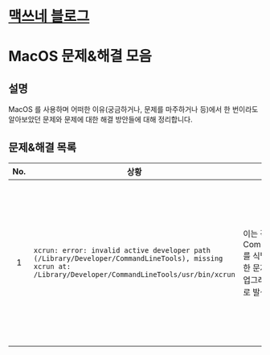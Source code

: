 <style type="text/css">
  @import url("/css/style-header.css");
</style>

# [맥쓰네 블로그](/ "https://max-jayee.github.io")

# MacOS 문제&해결 모음
## 설명
MacOS 를 사용하며 어떠한 이유(궁금하거나, 문제를 마주하거나 등)에서 한 번이라도 알아보았던 문제와 문제에 대한 해결 방안들에 대해 정리합니다.

## 문제&해결 목록

| No. | 상황 | 원인 | 해결방안 | 비고 |
| :---: | --- | --- | --- | --- |
| 1 | `xcrun: error: invalid active developer path (/Library/Developer/CommandLineTools), missing xcrun at: /Library/Developer/CommandLineTools/usr/bin/xcrun` | 이는 각 도구들이 CommandLineTools를 식별하지 못해 발생한 문제로, MacOS 를 업그레이드 한 경우 주로 발생합니다. | `xcode-select --install` 를 사용하여 CommandLineTools 를 설치하면 해소됩니다. | MacOS 를 업그레이드 한 이후 git, make, gcc 등과 같은 명령어를 사용하는 경우 만날 수 있습니다. |
